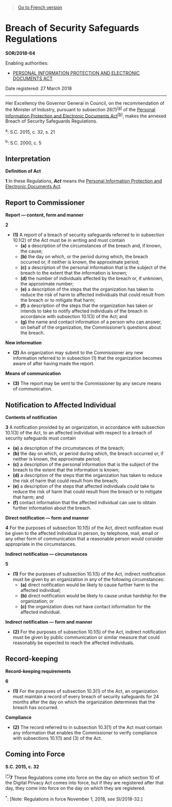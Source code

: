 > [Go to French version](/fr/Règlements/Décrets,%20ordonnances%20et%20règlements%20statutaires/2018/64.md)

# Breach of Security Safeguards Regulations

**SOR/2018-64**

Enabling authorities: 
- [PERSONAL INFORMATION PROTECTION AND ELECTRONIC DOCUMENTS ACT](/en/Acts/Statutes%20of%20Canada/2000/c.%205.md)

Date registered: 27 March 2018

----------

Her Excellency the Governor General in Council, on the recommendation of the Minister of Industry, pursuant to subsection 26(1)<sup><a href='#fn_81000-2-3007-E_hq_19874'>[a]</a></sup> of the [Personal Information Protection and Electronic Documents Act](/en/Acts/Statutes%20of%20Canada/2000/c.%205.md)<sup><a href='#fn_81000-2-3007-E_hq_19875'>[b]</a></sup>, makes the annexed Breach of Security Safeguards Regulations.

<a name='fn_81000-2-3007-E_hq_19874'><sup>a</sup></a>: S.C. 2015, c. 32, s. 21<br />

<a name='fn_81000-2-3007-E_hq_19875'><sup>b</sup></a>: S.C. 2000, c. 5<br />




## Interpretation



**Definition of Act**

**1** In these Regulations, ***Act*** means the [Personal Information Protection and Electronic Documents Act](/en/Acts/Statutes%20of%20Canada/2000/c.%205.md).




## Report to Commissioner



**Report — content, form and manner**

**2** 

- **(1)** A report of a breach of security safeguards referred to in subsection 10.1(2) of the Act must be in writing and must contain
	- **(a)** a description of the circumstances of the breach and, if known, the cause;
	- **(b)** the day on which, or the period during which, the breach occurred or, if neither is known, the approximate period;
	- **(c)** a description of the personal information that is the subject of the breach to the extent that the information is known;
	- **(d)** the number of individuals affected by the breach or, if unknown, the approximate number;
	- **(e)** a description of the steps that the organization has taken to reduce the risk of harm to affected individuals that could result from the breach or to mitigate that harm;
	- **(f)** a description of the steps that the organization has taken or intends to take to notify affected individuals of the breach in accordance with subsection 10.1(3) of the Act; and
	- **(g)** the name and contact information of a person who can answer, on behalf of the organization, the Commissioner’s questions about the breach.

**New information**

- **(2)** An organization may submit to the Commissioner any new information referred to in subsection (1) that the organization becomes aware of after having made the report.

**Means of communication**

- **(3)** The report may be sent to the Commissioner by any secure means of communication.




## Notification to Affected Individual



**Contents of notification**

**3** A notification provided by an organization, in accordance with subsection 10.1(3) of the Act, to an affected individual with respect to a breach of security safeguards must contain
- **(a)** a description of the circumstances of the breach;
- **(b)** the day on which, or period during which, the breach occurred or, if neither is known, the approximate period;
- **(c)** a description of the personal information that is the subject of the breach to the extent that the information is known;
- **(d)** a description of the steps that the organization has taken to reduce the risk of harm that could result from the breach;
- **(e)** a description of the steps that affected individuals could take to reduce the risk of harm that could result from the breach or to mitigate that harm; and
- **(f)** contact information that the affected individual can use to obtain further information about the breach.




**Direct notification — form and manner**

**4** For the purposes of subsection 10.1(5) of the Act, direct notification must be given to the affected individual in person, by telephone, mail, email or any other form of communication that a reasonable person would consider appropriate in the circumstances.




**Indirect notification — circumstances**

**5** 

- **(1)** For the purposes of subsection 10.1(5) of the Act, indirect notification must be given by an organization in any of the following circumstances:
	- **(a)** direct notification would be likely to cause further harm to the affected individual;
	- **(b)** direct notification would be likely to cause undue hardship for the organization; or
	- **(c)** the organization does not have contact information for the affected individual.

**Indirect notification — form and manner**

- **(2)** For the purposes of subsection 10.1(5) of the Act, indirect notification must be given by public communication or similar measure that could reasonably be expected to reach the affected individuals.




## Record-keeping



**Record-keeping requirements**

**6** 

- **(1)** For the purposes of subsection 10.3(1) of the Act, an organization must maintain a record of every breach of security safeguards for 24 months after the day on which the organization determines that the breach has occurred.

**Compliance**

- **(2)** The record referred to in subsection 10.3(1) of the Act must contain any information that enables the Commissioner to verify compliance with subsections 10.1(1) and (3) of the Act.




## Coming into Force



**S.C. 2015, c. 32**

<sup><a href='#fn_Ind85BB_hq_21765'>[*]</a></sup>**7** These Regulations come into force on the day on which section 10 of the Digital Privacy Act comes into force, but if they are registered after that day, they come into force on the day on which they are registered.

<a name='fn_Ind85BB_hq_21765'><sup>*</sup></a>: [Note: Regulations in force November 1, 2018, *see* SI/2018-32.]<br />


